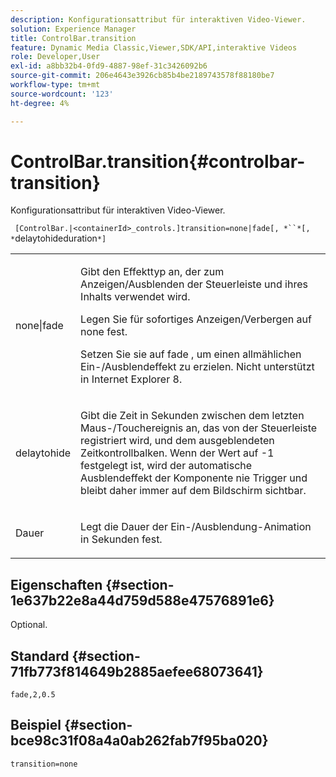 ```yaml
---
description: Konfigurationsattribut für interaktiven Video-Viewer.
solution: Experience Manager
title: ControlBar.transition
feature: Dynamic Media Classic,Viewer,SDK/API,interaktive Videos
role: Developer,User
exl-id: a8bb32b4-0fd9-4887-98ef-31c3426092b6
source-git-commit: 206e4643e3926cb85b4be2189743578f88180be7
workflow-type: tm+mt
source-wordcount: '123'
ht-degree: 4%

---
```


# ControlBar.transition{#controlbar-transition}

Konfigurationsattribut für interaktiven Video-Viewer.

` [ControlBar.|<containerId>_controls.]transition=none|fade[, *``*[, *`delaytohideduration`*]`

<table id="table_441553CD34C94A58A9D7CBF772DEDDB6"> 
 <tbody> 
  <tr> 
   <td colname="col1"> <p> <span class="codeph"> none|fade</span> </p> </td> 
   <td colname="col2"> <p> Gibt den Effekttyp an, der zum Anzeigen/Ausblenden der Steuerleiste und ihres Inhalts verwendet wird. </p> <p>Legen Sie für sofortiges Anzeigen/Verbergen auf <span class="codeph"> none</span> fest. </p> <p>Setzen Sie sie auf <span class="codeph"> fade</span> , um einen allmählichen Ein-/Ausblendeffekt zu erzielen. Nicht unterstützt in Internet Explorer 8. </p> </td> 
  </tr> 
  <tr> 
   <td colname="col1"> <p><span class="codeph"><span class="varname"> delaytohide</span></span> </p> </td> 
   <td colname="col2"> <p> Gibt die Zeit in Sekunden zwischen dem letzten Maus-/Touchereignis an, das von der Steuerleiste registriert wird, und dem ausgeblendeten Zeitkontrollbalken. Wenn der Wert auf <span class="codeph"> -1</span> festgelegt ist, wird der automatische Ausblendeffekt der Komponente nie Trigger und bleibt daher immer auf dem Bildschirm sichtbar. </p> </td> 
  </tr> 
  <tr> 
   <td colname="col1"> <p><span class="codeph"><span class="varname"> Dauer</span></span> </p> </td> 
   <td colname="col2"> <p> Legt die Dauer der Ein-/Ausblendung-Animation in Sekunden fest. </p> </td> 
  </tr> 
 </tbody> 
</table>

## Eigenschaften {#section-1e637b22e8a44d759d588e47576891e6}

Optional.

## Standard {#section-71fb773f814649b2885aefee68073641}

`fade,2,0.5`

## Beispiel {#section-bce98c31f08a4a0ab262fab7f95ba020}

```
transition=none
```
